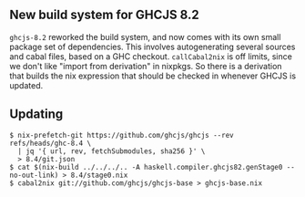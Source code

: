 New build system for GHCJS 8.2
---

`ghcjs-8.2` reworked the build system, and now comes with its own
small package set of dependencies. This involves autogenerating
several sources and cabal files, based on a GHC
checkout. `callCabal2nix` is off limits, since we don't like "import
from derivation" in nixpkgs. So there is a derivation that builds the
nix expression that should be checked in whenever GHCJS is updated.

Updating
---

```
$ nix-prefetch-git https://github.com/ghcjs/ghcjs --rev refs/heads/ghc-8.4 \
  | jq '{ url, rev, fetchSubmodules, sha256 }' \
  > 8.4/git.json
$ cat $(nix-build ../../../.. -A haskell.compiler.ghcjs82.genStage0 --no-out-link) > 8.4/stage0.nix
$ cabal2nix git://github.com/ghcjs/ghcjs-base > ghcjs-base.nix
```


